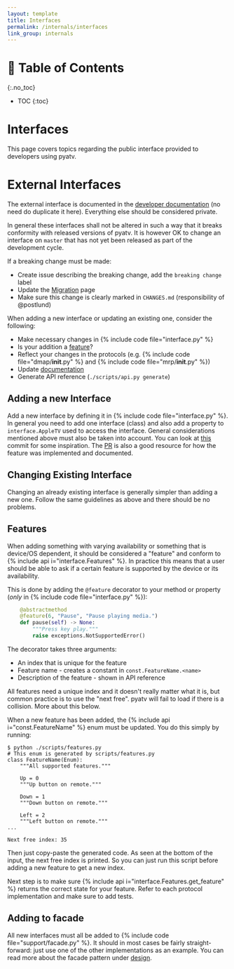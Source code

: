 ```yaml
---
layout: template
title: Interfaces
permalink: /internals/interfaces
link_group: internals
---
```

# :information_desk_person: Table of Contents
{:.no_toc}
* TOC
{:toc}

# Interfaces

This page covers topics regarding the public interface provided to developers using pyatv.

# External Interfaces

The external interface is documented in the [developer documentation](https://pyatv.dev/development/api_reference/) (no need do duplicate it here). Everything else should be considered private.

In general these interfaces shall not be altered in such a way that it breaks conformity with released versions of pyatv. It is however OK to change an interface on `master` that has not yet been released as part of the development cycle.

If a breaking change must be made:

* Create issue describing the breaking change, add the `breaking change` label
* Update the [Migration](https://pyatv.dev/support/migration/) page
* Make sure this change is clearly marked in `CHANGES.md` (responsibility of @postlund)

When adding a new interface or updating an existing one, consider the following:

* Make necessary changes in {% include code file="interface.py" %}
* Is your addition a [feature](#features)?
* Reflect your changes in the protocols (e.g. {% include code file="dmap/__init__.py" %} and {% include code file="mrp/__init__.py" %})
* Update [documentation](documentation#interfaces)
* Generate API reference (`./scripts/api.py generate`)

## Adding a new Interface

Add a new interface by defining it in {% include code file="interface.py" %}. In general you need to add one interface (class) and also add a property to `interface.AppleTV` used to access the interface. General considerations mentioned above must also be taken into account. You can look at [this](https://github.com/postlund/pyatv/pull/498/commits/bba5a4f03b4dc087f5d8ef44d48c06c3a2360759) commit for some inspiration. The [PR](https://github.com/postlund/pyatv/pull/498) is also a good resource for how the feature was implemented and documented.

## Changing Existing Interface

Changing an already existing interface is generally simpler than adding a new one. Follow the same guidelines as above and there should be no problems.

## Features

When adding something with varying availability or something that is device/OS dependent, it should be considered a "feature" and conform to {% include api i="interface.Features" %}. In practice this means that a user should be able to ask if a certain feature is supported by the device or its availability.

This is done by adding the `@feature` decorator to your method or property (*only* in {% include code file="interface.py" %}):

```python
    @abstractmethod
    @feature(6, "Pause", "Pause playing media.")
    def pause(self) -> None:
        """Press key play."""
        raise exceptions.NotSupportedError()
```

The decorator takes three arguments:

* An index that is unique for the feature
* Feature name - creates a constant in `const.FeatureName.<name>`
* Description of the feature - shown in API reference

All features need a unique index and it doesn't really matter what it is, but common practice is to use the "next free". pyatv will fail to load if there is a collision. More about this below.

When a new feature has been added, the {% include api i="const.FeatureName" %} enum must be updated. You do this simply by running:

```shell
$ python ./scripts/features.py
# This enum is generated by scripts/features.py
class FeatureName(Enum):
    """All supported features."""

    Up = 0
    """Up button on remote."""

    Down = 1
    """Down button on remote."""

    Left = 2
    """Left button on remote."""
...

Next free index: 35
```

Then just copy-paste the generated code. As seen at the bottom of the input, the next free index is printed. So you can just run this script before adding a new feature to get a new index.

Next step is to make sure {% include api i="interface.Features.get_feature" %} returns the correct state for your feature. Refer to each protocol implementation and make sure to add tests.

## Adding to facade

All new interfaces must all be added to {% include code file="support/facade.py" %}. It should in most cases be
fairly straight-forward: just use one of the other implementations as an example. You can read
more about the facade pattern under [design](design#facade).